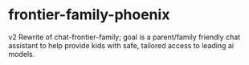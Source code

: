 # frontier-family-phoenix
v2 Rewrite of chat-frontier-family; goal is a parent/family friendly chat assistant to help provide kids with safe, tailored access to leading ai models.
